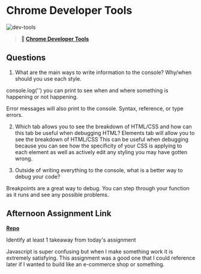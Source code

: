 # Chrome Developer Tools

![dev-tools](https://bcw.blob.core.windows.net/public/img/lesson-images/4571780153354770)

> **📖 [Chrome Developer Tools](https://codeworksacademy.com/fs-student-guide/resources/wk2/03-Chrome-Dev-Tools)**

## Questions

1. What are the main ways to write information to the console? Why/when should you use each style.

console.log('') you can print to see when and where something is happening or not happening.

Error messages will also print to the console. Syntax, reference, or type errors.

2. Which tab allows you to see the breakdown of HTML/CSS and how can this tab be useful when debugging HTML?
Elements tab will allow you to see the breakdown of HTML/CSS 
This can be useful when debugging because you can see how the specificity of your CSS is applying to each element as well as actively edit any styling you may have gotten wrong.

3. Outside of writing everything to the console, what is a better way to debug your code?

Breakpoints are a great way to debug. You can step through your function as it runs and see any possible problems.

## Afternoon Assignment Link

**[Repo](https://github.com/zburkard/iceCreamParlor)**

Identify at least 1 takeaway from today's assignment

Javascript is super confusing but when I make something work it is extremely satisfying. This assignment was a good one that I could reference later if I wanted to build like an e-commerce shop or something.